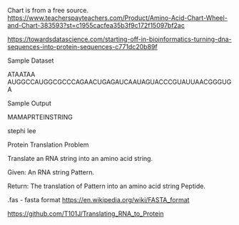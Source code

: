 
Chart is from a free source.
https://www.teacherspayteachers.com/Product/Amino-Acid-Chart-Wheel-and-Chart-383593?st=c1955cacfea35b3f9c172f15097bf2ac

https://towardsdatascience.com/starting-off-in-bioinformatics-turning-dna-sequences-into-protein-sequences-c771dc20b89f


Sample Dataset

ATAATAA AUGGCCAUGGCGCCCAGAACUGAGAUCAAUAGUACCCGUAUUAACGGGUGA

Sample Output

MAMAPRTEINSTRING




stephi lee


Protein Translation Problem

Translate an RNA string into an amino acid string.

Given: An RNA string Pattern.

Return: The translation of Pattern into an amino acid string Peptide.


.fas - fasta format
	https://en.wikipedia.org/wiki/FASTA_format


https://github.com/T101J/Translating_RNA_to_Protein
